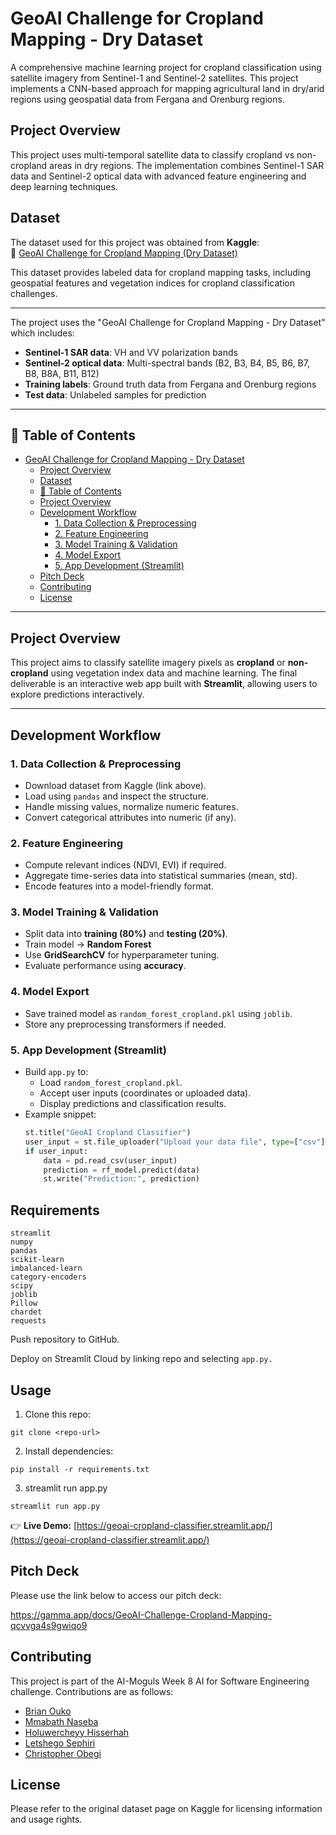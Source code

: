 # GeoAI Challenge for Cropland Mapping - Dry Dataset

A comprehensive machine learning project for cropland classification using satellite imagery from Sentinel-1 and Sentinel-2 satellites. This project implements a CNN-based approach for mapping agricultural land in dry/arid regions using geospatial data from Fergana and Orenburg regions.

## Project Overview

This project uses multi-temporal satellite data to classify cropland vs non-cropland areas in dry regions. The implementation combines Sentinel-1 SAR data and Sentinel-2 optical data with advanced feature engineering and deep learning techniques.

## Dataset

The dataset used for this project was obtained from **Kaggle**:  
📂 [GeoAI Challenge for Cropland Mapping (Dry Dataset)](https://www.kaggle.com/datasets/noob786/geoai-challenge-for-cropland-mapping-dry-dataset)

This dataset provides labeled data for cropland mapping tasks, including geospatial features and vegetation indices for cropland classification challenges.

---
The project uses the "GeoAI Challenge for Cropland Mapping - Dry Dataset" which includes:
- **Sentinel-1 SAR data**: VH and VV polarization bands
- **Sentinel-2 optical data**: Multi-spectral bands (B2, B3, B4, B5, B6, B7, B8, B8A, B11, B12)
- **Training labels**: Ground truth data from Fergana and Orenburg regions
- **Test data**: Unlabeled samples for prediction

---

## 🚀 Table of Contents

- [GeoAI Challenge for Cropland Mapping - Dry Dataset](#geoai-challenge-for-cropland-mapping---dry-dataset)
  - [Project Overview](#project-overview)
  - [Dataset](#dataset)
  - [🚀 Table of Contents](#-table-of-contents)
  - [Project Overview](#project-overview-1)
  - [Development Workflow](#development-workflow)
    - [1. Data Collection \& Preprocessing](#1-data-collection--preprocessing)
    - [2. Feature Engineering](#2-feature-engineering)
    - [3. Model Training \& Validation](#3-model-training--validation)
    - [4. Model Export](#4-model-export)
    - [5. App Development (Streamlit)](#5-app-development-streamlit)
  - [Pitch Deck](#pitch-deck)
  - [Contributing](#contributing)
  - [License](#license)

---

## Project Overview

This project aims to classify satellite imagery pixels as **cropland** or **non-cropland** using vegetation index data and machine learning. The final deliverable is an interactive web app built with **Streamlit**, allowing users to explore predictions interactively.

---

## Development Workflow

### 1. Data Collection & Preprocessing
- Download dataset from Kaggle (link above).
- Load using `pandas` and inspect the structure.
- Handle missing values, normalize numeric features.
- Convert categorical attributes into numeric (if any).

### 2. Feature Engineering
- Compute relevant indices (NDVI, EVI) if required.
- Aggregate time-series data into statistical summaries (mean, std).
- Encode features into a model-friendly format.

### 3. Model Training & Validation
- Split data into **training (80%)** and **testing (20%)**.
- Train model -> **Random Forest**
- Use **GridSearchCV** for hyperparameter tuning.
- Evaluate performance using **accuracy**.

### 4. Model Export
- Save trained model as `random_forest_cropland.pkl` using `joblib`.
- Store any preprocessing transformers if needed.

### 5. App Development (Streamlit)
- Build `app.py` to:
  - Load `random_forest_cropland.pkl`.
  - Accept user inputs (coordinates or uploaded data).
  - Display predictions and classification results.
- Example snippet:
  ```python
  st.title("GeoAI Cropland Classifier")
  user_input = st.file_uploader("Upload your data file", type=["csv"])
  if user_input:
      data = pd.read_csv(user_input)
      prediction = rf_model.predict(data)
      st.write("Prediction:", prediction)

## Requirements
```
streamlit
numpy
pandas
scikit-learn
imbalanced-learn
category-encoders
scipy
joblib
Pillow
chardet
requests
```
Push repository to GitHub.

Deploy on Streamlit Cloud by linking repo and selecting `app.py.`

## Usage

1. Clone this repo:
  ```
  git clone <repo-url>
  ```
2. Install dependencies:
  ```
  pip install -r requirements.txt
  ```
3. streamlit run app.py
  ```
  streamlit run app.py
  ```

👉 **Live Demo:** [https://geoai-cropland-classifier.streamlit.app/](https://geoai-cropland-classifier.streamlit.app/)

## Pitch Deck
 Please use the link below to access our pitch deck:
 
 https://gamma.app/docs/GeoAI-Challenge-Cropland-Mapping-qcvvga4s9gwiqo9

## Contributing

This project is part of the AI-Moguls Week 8 AI for Software Engineering challenge. Contributions are as follows:
- [Brian Ouko](https://github.com/WellBrian)
- [Mmabath Naseba](https://github.com/Mmabatho)
- [Holuwercheyy Hisserhah](https://github.com/holuwercheyy)
- [Letshego Sephiri](https://github.com/CaramelF)
- [Christopher Obegi](https://github.com/mechriz)

## License

Please refer to the original dataset page on Kaggle for licensing information and usage rights.
